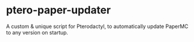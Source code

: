 # ptero-paper-updater
A custom &amp; unique script for Pterodactyl, to automatically update PaperMC to any version on startup.
